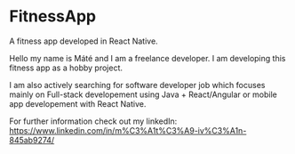 # FitnessApp
A fitness app developed in React Native.

Hello my name is Máté and I am a freelance developer. I am developing this fitness app as a hobby project.

I am also actively searching for software developer job which focuses mainly on Full-stack developement using Java + React/Angular or mobile app developement with React Native.

For further information check out my linkedIn: https://www.linkedin.com/in/m%C3%A1t%C3%A9-iv%C3%A1n-845ab9274/

